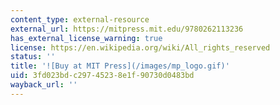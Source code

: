 ```yaml
---
content_type: external-resource
external_url: https://mitpress.mit.edu/9780262113236
has_external_license_warning: true
license: https://en.wikipedia.org/wiki/All_rights_reserved
status: ''
title: '![Buy at MIT Press](/images/mp_logo.gif)'
uid: 3fd023bd-c297-4523-8e1f-90730d0483bd
wayback_url: ''
---
```

